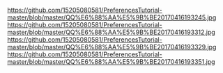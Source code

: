 
https://github.com/15205080581/PreferencesTutorial-master/blob/master/QQ%E6%88%AA%E5%9B%BE20170416193245.jpg
https://github.com/15205080581/PreferencesTutorial-master/blob/master/QQ%E6%88%AA%E5%9B%BE20170416193312.jpg
https://github.com/15205080581/PreferencesTutorial-master/blob/master/QQ%E6%88%AA%E5%9B%BE20170416193329.jpg
https://github.com/15205080581/PreferencesTutorial-master/blob/master/QQ%E6%88%AA%E5%9B%BE20170416193351.jpg
